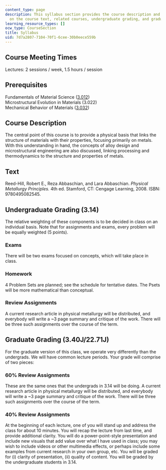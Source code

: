 ```yaml
---
content_type: page
description: This syllabus section provides the course description and information
  on the course text, related courses, undergraduate grading, and graduate grading.
learning_resource_types: []
ocw_type: CourseSection
title: Syllabus
uid: 7d7a2807-7104-70f1-6cee-30b0eece559b
---
```


Course Meeting Times
--------------------

Lectures: 2 sessions / week, 1.5 hours / session

Prerequisites
-------------

Fundamentals of Material Science ([3.012](/courses/3-012-fundamentals-of-materials-science-fall-2005))  
Microstructural Evolution in Materials (3.022)  
Mechanical Behavior of Materials ([3.032](/courses/3-032-mechanical-behavior-of-materials-fall-2007))

Course Description
------------------

The central point of this course is to provide a physical basis that links the structure of materials with their properties, focusing primarily on metals. With this understanding in hand, the concepts of alloy design and microstructural engineering are also discussed, linking processing and thermodynamics to the structure and properties of metals.

Text
----

Reed-Hill, Robert E., Reza Abbaschian, and Lara Abbaschian. _Physical Metallurgy Principles._ 4th ed. Stamford, CT: Cengage Learning, 2008. ISBN: 9780495082545.

Undergraduate Grading (3.14)
----------------------------

The relative weighting of these components is to be decided in class on an individual basis. Note that for assignments and exams, every problem will be equally weighted (5 points).

### Exams

There will be two exams focused on concepts, which will take place in class.

### Homework

4 Problem Sets are planned; see the schedule for tentative dates. The Psets will be more mathematical than conceptual.

### Review Assignments

A current research article in physical metallurgy will be distributed, and everybody will write a ~3 page summary and critique of the work. There will be three such assignments over the course of the term.

Graduate Grading (3.40J/22.71J)
-------------------------------

For the graduate version of this class, we operate very differently than the undergrads. We will have common lecture periods. Your grade will comprise of two pieces:

### 60% Review Assignments

These are the same ones that the undergrads in 3.14 will be doing. A current research article in physical metallurgy will be distributed, and everybody will write a ~3 page summary and critique of the work. There will be three such assignments over the course of the term.

### 40% Review Assignments

At the beginning of each lecture, one of you will stand up and address the class for about 10 minutes. You will recap the lecture from last time, and provide additional clarity. You will do a power-point-style presentation and include new visuals that add value over what I have used in class; you may wish to include videos or other multimedia effects, or perhaps include some examples from current research in your own group, etc. You will be graded for (i) clarity of presentation, (ii) quality of content. You will be graded by the undergraduate students in 3.14.